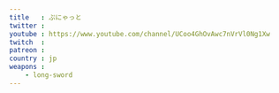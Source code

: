 ```yaml
---
title   : ぷにゃっと
twitter : 
youtube : https://www.youtube.com/channel/UCoo4GhOvAwc7nVrVl0Ng1Xw
twitch  : 
patreon : 
country : jp
weapons :
    - long-sword
---
```


